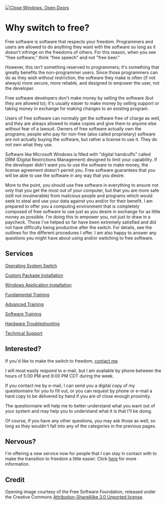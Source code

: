 <title>Switch to Free - Dave's World</title>

<a href="http://www.upgradefromwindows8.com"><img 
src="//static.fsf.org/fsforg/graphics/windows-infographic_share.png" 
alt="Close Windows, Open Doors"/></a>

Why switch to free?
===================

Free software is software that respects your freedom. Programmers and users are 
allowed to do anything they want with the software so long as it doesn't 
infringe on the freedoms of others. For this reason, when you see "free 
software," think "free speech" and not "free beer."

However, this isn't something reserved to programmers; it's something that 
greatly benefits the non-programmer users. Since those programmers can do as 
they wish without restriction, the software they make is often (if not always) 
more secure, more reliable, and designed to empower the user, not the developer.

Free software developers don't make money by selling the software (but they are 
allowed to); it's usually easier to make money by selling support or taking 
money in exchange for making changes to an existing program.

Users of free software can normally get the software free of charge as well, and
they are always allowed to make copies and give them to anyone else without fear
of a lawsuit. Owners of free software actually own the programs; people who pay 
for non-free (also called proprietary) software are not actually buying the 
software, but rather a license to use it. They do not own what they use.

Software like Microsoft Windows is filled with "digital handcuffs" called DRM 
(Digital Restrictions Management) designed to limit your capability. If the 
developer didn't want you to use the software to make money, the license 
agreement doesn't permit you. Free software guarantees that you will be able to 
use the software in any way that you desire.

More to the point, you should use free software in everything to ensure not only
that you get the most out of your computer, but that you are more safe (still 
not invulnerable) from malicious people and programs which would seek to steal 
and use your data against you and/or for their benefit. I am prepared to offer 
you a computing environment that is completely composed of free software to use 
just as you desire in exchange for as little money as possible. I'm doing this 
to empower you, not just to draw in a paycheck. Those I've helped so far have 
been extremely satisfied and did not have difficulty being productive after the 
switch. For details, see the outlines for the different procedures I offer. I am
also happy to answer any questions you might have about using and/or switching 
to free software.

Services
--------

[Operating System Switch](services/oss.html)

[Custom Package Installation](services/cpi.html)

[Windows Application Installation](services/wai.html)

[Fundamental Training](services/ft.html)

[Advanced Training](services/at.html)

[Software Training](services/st.html)

[Hardware Troubleshooting](services/hwtrouble.html)

[Technical Support](services/support.html)

Interested?
-----------

If you'd like to make the switch to freedom, [contact me](/contact.html).

I will most easily respond to e-mail, but I am available by phone between the
hours of 5:00 PM and 9:00 PM CDT during the week.

If you contact me by e-mail, I can send you a digital copy of my questionnaire
for you to fill out, or you can request by phone or e-mail a hard copy to be
delivered by hand if you are of close enough proximity.

The questionnaire will help me to better understand what you want out of your
system and may help you to understand what it is that I'll be doing.

Of course, if you have any other questions, you may ask those as well, so long
as they wouldn't fall into any of the categories in the previous pages.

Nervous?
--------

I'm offering a new service now for people that I can stay in contact with to 
make the transition to freedom a little easier. Click [here](longterm.html) for
more information.

Credit
------

Opening image courtesy of the Free Software Foundation, released under the
Creative Commons [Attribution-ShareAlike 3.0 Unported license](http://creativecommons.org/licenses/by-sa/3.0/).
